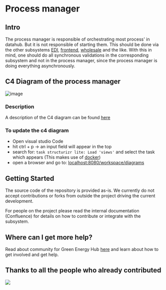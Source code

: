 # Process manager

## Intro

The process manager is responsible of orchestrating most process' in datahub. But it is not responsible of starting them.
This should be done via the other subsystems [EDI](https://github.com/Energinet-DataHub/opengeh-edi), [frontend](https://github.com/Energinet-DataHub/greenforce-frontend), [wholesale](https://github.com/Energinet-DataHub/opengeh-wholesale) and the like.
With this in mind, one should do all synchronous validations in the corresponding subsystem and not in the process manager, since the process manager is doing everything asynchronously.

## C4 Diagram of the process manager

![image](./docs/diagrams/c4-model/shitmanhelp)

### Description

A description of the C4 diagram can be found [here](https://energinet.atlassian.net/wiki/spaces/D3/pages/424476791/Domain+C4+Model)

### To update the c4 diagram

- Open visual studio Code
- hit ctrl + p -> an input field will appear in the top
- search for: `task structurizr lite: Load 'views'` and select the task which appears (This makes use of [docker](https://www.docker.com/))
- open a browser and go to: [localhost:8080/workspace/diagrams](http://localhost:8080/workspace/diagrams)

## Getting Started

The source code of the repository is provided as-is. We currently do not accept contributions or forks from outside the project driving the current development.

For people on the project please read the internal documentation (Confluence) for details on how to contribute or integrate with the subsystem.

## Where can I get more help?

Read about community for Green Energy Hub [here](https://github.com/Energinet-DataHub/green-energy-hub) and learn about how to get involved and get help.

## Thanks to all the people who already contributed

<a href="https://github.com/Energinet-DataHub/opengeh-proces-manager/graphs/contributors">
  <img src="https://contributors-img.web.app/image?repo=Energinet-DataHub/opengeh-process-manager" />
</a>

